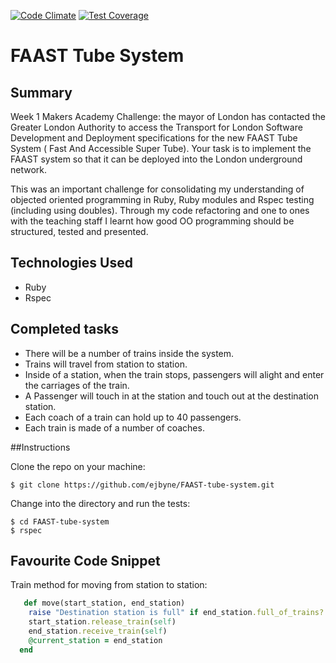 [![Code Climate](https://codeclimate.com/github/ejbyne/FAAST-tube-system/badges/gpa.svg)](https://codeclimate.com/github/ejbyne/FAAST-tube-system)
[![Test Coverage](https://codeclimate.com/github/ejbyne/FAAST-tube-system/badges/coverage.svg)](https://codeclimate.com/github/ejbyne/FAAST-tube-system)

# FAAST Tube System

## Summary

Week 1 Makers Academy Challenge: the mayor of London has contacted the Greater London Authority to access the Transport for London Software Development and Deployment specifications for the new FAAST Tube System ( Fast And Accessible Super Tube). Your task is to implement the FAAST system so that it can be deployed into the London underground network.

This was an important challenge for consolidating my understanding of objected oriented programming in Ruby, Ruby modules and Rspec testing (including using doubles). Through my code refactoring and one to ones with the teaching staff I learnt how good OO programming should be structured, tested and presented.

## Technologies Used

- Ruby
- Rspec

## Completed tasks

- There will be a number of trains inside the system.
- Trains will travel from station to station.
- Inside of a station, when the train stops, passengers will alight and enter the carriages of the train.
- A Passenger will touch in at the station and touch out at the destination station.
- Each coach of a train can hold up to 40 passengers.
- Each train is made of a number of coaches.

##Instructions

Clone the repo on your machine:
```
$ git clone https://github.com/ejbyne/FAAST-tube-system.git
```

Change into the directory and run the tests:
```
$ cd FAAST-tube-system
$ rspec
```

## Favourite Code Snippet

Train method for moving from station to station:

```ruby
   def move(start_station, end_station)
    raise "Destination station is full" if end_station.full_of_trains?
    start_station.release_train(self)
    end_station.receive_train(self)
    @current_station = end_station
  end
```
